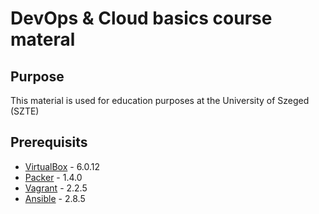 # DevOps & Cloud basics course materal 
## Purpose
This material is used for education purposes at the University of Szeged (SZTE)
## Prerequisits 
 - [VirtualBox](https://www.virtualbox.org/) - 6.0.12
 - [Packer](https://www.packer.io/) - 1.4.0
 - [Vagrant](https://www.vagrantup.com/) - 2.2.5
 - [Ansible](https://www.ansible.com/resources/get-started) - 2.8.5